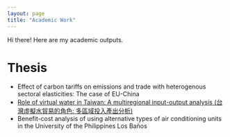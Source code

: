 ```yaml
---
layout: page
title: "Academic Work"
---
```

Hi there! Here are my academic outputs.

# Thesis
* Effect of carbon tariffs on emissions and trade with heterogenous sectoral elasticities: The case of EU-China
* [Role of virtual water in Taiwan: A multiregional input-output analysis (台灣虛擬水貿易的角色: 多區域投入產出分析)](https://tdr.lib.ntu.edu.tw/jspui/handle/123456789/85389)
* Benefit-cost analysis of using alternative types of air conditioning units in the University of the Philippines Los Baños
